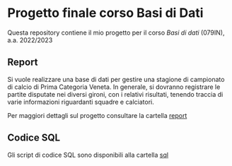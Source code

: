 # Progetto finale corso Basi di Dati
Questa repository contiene il mio progetto per il corso *Basi di dati* (079IN), a.a. 2022/2023

## Report
Si vuole realizzare una base di dati per gestire una stagione di campionato di calcio di Prima
Categoria Veneta. In generale, si dovranno registrare le partite disputate nei diversi gironi,
con i relativi risultati, tenendo traccia di varie informazioni riguardanti squadre e calciatori.

Per maggiori dettagli sul progetto consultare la cartella [report](report/)

## Codice SQL
Gli script di codice SQL sono disponibili alla cartella [sql](sql/)
